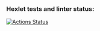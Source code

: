 ### Hexlet tests and linter status:
[![Actions Status](https://github.com/impedance/rails-project-63/workflows/hexlet-check/badge.svg)](https://github.com/impedance/rails-project-63/actions)